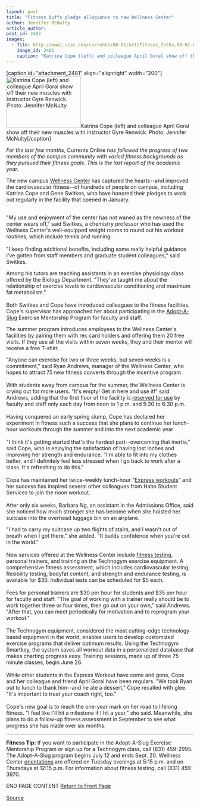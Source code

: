```yaml
---
layout: post
title: "Fitness buffs pledge allegiance to new Wellness Center"
author: Jennifer McNulty
article_author: 
post_id: 2482
images:
  - file: http://www1.ucsc.edu/currents/00-01/art/fitness_folks.00-07-03.200.jpg
    image_id: 2481
    caption: "Katrina Cope (left) and colleague April Goral show off their new muscles with instructor Gyre Renwick. Photo: Jennifer McNulty"
---
```


[caption id="attachment_2481" align="alignright" width="200"]<a href="http://dev-ucsc-news.pantheonsite.io/wp-content/uploads/2000/07/fitness_folks.00-07-03.200.jpg"><img class="size-full wp-image-2481" src="http://dev-ucsc-news.pantheonsite.io/wp-content/uploads/2000/07/fitness_folks.00-07-03.200.jpg" alt="Katrina Cope (left) and colleague April Goral show off their new muscles with instructor Gyre Renwick. Photo: Jennifer McNulty" width="200" height="139" /></a>Katrina Cope (left) and colleague April Goral show off their new muscles with instructor Gyre Renwick. Photo: Jennifer McNulty[/caption]
<p>
  <i>For the last few months,</i> Currents Online <i>has followed the progress of two members of the campus community with varied fitness backgrounds as they pursued their fitness goals. This is the last report of the academic year.</i>
</p>
<p>
  The new campus <a href="http://www.ucsc.edu/opers/wellness/pages/wellness_main.html">Wellness Center</a> has captured the hearts--and improved the cardiovascular fitness--of hundreds of people on campus, including Katrina Cope and Gene Switkes, who have honored their pledges to work out regularly in the facility that opened in January.<br>
</p><br>
"My use and enjoyment of the center has not waned as the newness of the center wears off," said Switkes, a chemistry professor who has used the Wellness Center's well-equipped weight rooms to round out his workout routines, which include tennis and running.<br>
<br>
"I keep finding additional benefits, including some really helpful guidance I've gotten from staff members and graduate student colleagues," said Switkes.
<p>
  Among his tutors are teaching assistants in an exercise physiology class offered by the Biology Department. "They've taught me about the relationship of exercise levels to cardiovascular conditioning and maximum fat metabolism."<br>
  <br>
  Both Switkes and Cope have introduced colleagues to the fitness facilities. Cope's supervisor has approached her about participating in the <a href="http://www.ucsc.edu/opers/wellness/pages/classes.htm">Adopt-A-Slug</a> Exercise Mentorship Program for faculty and staff.
</p>
<p>
  The summer program introduces employees to the Wellness Center's facilities by pairing them with rec card holders and offering them 20 free visits. If they use all the visits within seven weeks, they and their mentor will receive a free T-shirt.
</p>
<p>
  "Anyone can exercise for two or three weeks, but seven weeks is a commitment," said Ryan Andrews, manager of the Wellness Center, who hopes to attract 75 new fitness converts through the incentive program.<br>
  <br>
  With students away from campus for the summer, the Wellness Center is crying out for more users. "It's empty! Get in here and use it!" said Andrews, adding that the first floor of the facility is <a href="http://www.ucsc.edu/opers/wellness/pages/faculty.htm">reserved for use</a> by faculty and staff only each day from noon to 1 p.m. and 5:30 to 6:30 p.m.<br>
  <br>
  Having conquered an early spring slump, Cope has declared her experiment in fitness such a success that she plans to continue her lunch-hour workouts through the summer and into the next academic year<br>
  <br>
  "I think it's getting started that's the hardest part--overcoming that inertia," said Cope, who is enjoying the satisfaction of having lost inches and improving her strength and endurance. "I'm able to fit into my clothes better, and I definitely feel less stressed when I go back to work after a class. It's refreshing to do this."<br>
  <br>
  Cope has maintained her twice-weekly lunch-hour "<a href="http://www.ucsc.edu/opers/wellness/pages/classes.htm">Express workouts</a>" and her success has inspired several other colleagues from Hahn Student Services to join the noon workout.<br>
  <br>
  After only six weeks, Barbara Ng, an assistant in the Admissions Office, said she noticed how much stronger she has become when she hoisted her suitcase into the overhead luggage bin on an airplane.
</p>
<p>
  "I had to carry my suitcase up two flights of stairs, and I wasn't out of breath when I got there," she added. "It builds confidence when you're out in the world."<br>
  <br>
  New services offered at the Wellness Center include <a href="http://www.ucsc.edu/opers/wellness/pages/fitness_testing.htm">fitness testing</a>, personal trainers, and training on the Technogym exercise equipment. A comprehensive fitness assessment, which includes cardiovascular testing, flexibility testing, bodyfat content, and strength and endurance testing, is available for $30. Individual tests can be scheduled for $5 each.<br>
  <br>
  Fees for personal trainers are $30 per hour for students and $35 per hour for faculty and staff. "The goal of working with a trainer really should be to work together three or four times, then go out on your own," said Andrews. "After that, you can meet periodically for motivation and to reprogram your workout."<br>
  <br>
  The Technogym equipment, considered the most cutting-edge technology-based equipment in the world, enables users to develop customized exercise programs that deliver optimum results. Using the Technogym Smartkey, the system saves all workout data in a personalized database that makes charting progress easy. Training sessions, made up of three 75-minute classes, begin June 26.<br>
  <br>
  While other students in the Express Workout have come and gone, Cope and her colleague and friend April Goral have been regulars. "We took Ryan out to lunch to thank him--and he ate a dessert," Cope recalled with glee. "It's important to treat your coach right, too."<br>
  <br>
  Cope's new goal is to reach the one-year mark on her road to lifelong fitness. "I feel like I'll hit a milestone if I hit a year," she said. Meanwhile, she plans to do a follow-up fitness assessment in September to see what progress she has made over six months.
</p>
<hr>
<p>
  <b>Fitness Tip:</b> If you want to participate in the Adopt-A-Slug Exercise Mentorship Program or sign up for a Technogym class, call (831) 459-2995. The Adopt-A-Slug program begins July 12 and ends Sept. 20. Wellness Center <a href="http://www.ucsc.edu/opers/wellness/pages/equipment_orientations.htm">orientations</a> are offered on Tuesday evenings at 5:15 p.m. and on Thursdays at 12:15 p.m. For information about fitness testing, call (831) 459-3970.
</p>
<p>
  END PAGE CONTENT <a href="../../index.html">Return to Front Page</a> <img align="bottom" alt=" " border="0" height="1" src="../../images/trans.gif" width="385">
</p>
<p><a href="http://www1.ucsc.edu/currents/00-01/07-03/fitness.html" title="Permalink to fitness">Source</a></p>
